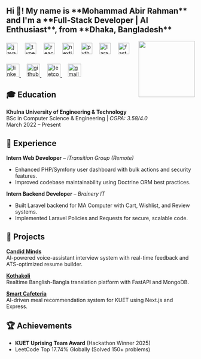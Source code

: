 <h2 align="left">Hi 👋! My name is **Mohammad Abir Rahman** and I'm a **Full-Stack Developer | AI Enthusiast**, from **Dhaka, Bangladesh**</h2>

<img align="right" height="150" src="https://media.tenor.com/5YNsHzGjE3oAAAAC/programming-hello-world.gif"  />

###

<div align="left">
  <img src="https://cdn.jsdelivr.net/gh/devicons/devicon/icons/javascript/javascript-original.svg"  height="30" alt="javascript logo" />
  <img width="12" />
  <img src="https://cdn.jsdelivr.net/gh/devicons/devicon/icons/typescript/typescript-original.svg"  height="30" alt="typescript logo" />
  <img width="12" />
  <img src="https://cdn.jsdelivr.net/gh/devicons/devicon/icons/react/react-original.svg"  height="30" alt="react logo" />
  <img width="12" />
  <img src="https://cdn.jsdelivr.net/gh/devicons/devicon/icons/nextjs/nextjs-original.svg"  height="30" alt="nextjs logo" />
  <img width="12" />
  <img src="https://cdn.jsdelivr.net/gh/devicons/devicon/icons/python/python-original.svg"  height="30" alt="python logo" />
  <img width="12" />
  <img src="https://cdn.jsdelivr.net/gh/devicons/devicon/icons/laravel/laravel-plain.svg"  height="30" alt="laravel logo" />
  <img width="12" />
  <img src="https://cdn.jsdelivr.net/gh/devicons/devicon/icons/fastapi/fastapi-original.svg"  height="30" alt="fastapi logo" />
</div>

###

<div align="left">
  <a href="https://linkedin.com/in/abirzishan32"> 
    <img src="https://img.shields.io/static/v1?message=LinkedIn&logo=linkedin&label=&color=0077B5&logoColor=white&style=for-the-badge" height="35" alt="linkedin" />
  </a>
  <img width="12" />
  <a href="https://github.com/abirzishan32">
    <img src="https://img.shields.io/static/v1?message=GitHub&logo=github&label=&color=181717&logoColor=white&style=for-the-badge" height="35" alt="github" />
  </a>
  <img width="12" />
  <a href="https://leetcode.com/localhost8000">
    <img src="https://img.shields.io/static/v1?message=LeetCode&logo=leetcode&label=&color=orange&logoColor=white&style=for-the-badge" height="35" alt="leetcode" />
  </a>
  <img width="12" />
  <a href="mailto:abirzishan32@gmail.com">
    <img src="https://img.shields.io/static/v1?message=Gmail&logo=gmail&label=&color=D14836&logoColor=white&style=for-the-badge" height="35" alt="gmail" />
  </a>
</div>

### 

## 🎓 Education
**Khulna University of Engineering & Technology**  
BSc in Computer Science & Engineering | *CGPA: 3.58/4.0*  
March 2022 – Present  

###

## 💼 Experience
**Intern Web Developer** – *iTransition Group (Remote)*  
- Enhanced PHP/Symfony user dashboard with bulk actions and security features.  
- Improved codebase maintainability using Doctrine ORM best practices.  

**Intern Backend Developer** – *Brainery IT*  
- Built Laravel backend for MA Computer with Cart, Wishlist, and Review systems.  
- Implemented Laravel Policies and Requests for secure, scalable code.  

###

## 🚀 Projects
**[Candid Minds](https://github.com/abirzishan32/candid-minds)**   
AI-powered voice-assistant interview system with real-time feedback and ATS-optimized resume builder.  

**[Kothakoli](https://github.com/abirzishan32/kothakoli)**   
Realtime Banglish-Bangla translation platform with FastAPI and MongoDB.  

**[Smart Cafeteria](https://github.com/abirzishan32/smart-cafeteria)**   
AI-driven meal recommendation system for KUET using Next.js and Express.  

###

## 🏆 Achievements
- **KUET Uprising Team Award** (Hackathon Winner 2025)  
- LeetCode Top 17.74% Globally (Solved 150+ problems)  
